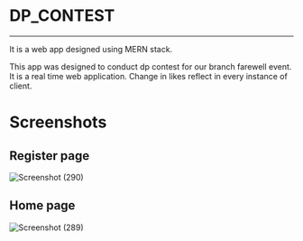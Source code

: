 # DP_CONTEST
____

It is a web app designed using MERN stack.

This app was designed to conduct dp contest for our branch farewell event.
It is a real time web application. Change in likes reflect in every instance of client.

# Screenshots

## Register page
![Screenshot (290)](https://user-images.githubusercontent.com/78468138/178094341-ff639540-0a8d-452f-9f81-e84760357920.png)

## Home page

![Screenshot (289)](https://user-images.githubusercontent.com/78468138/178094360-11ce65b0-5299-4e31-a768-e56d6896dd62.png)

